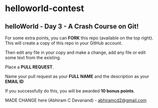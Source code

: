 # helloworld-contest

## helloWorld - Day 3 - A Crash Course on Git!

For some extra points, you can **FORK** this repo (available on the top right). This will create a copy of this repo in your GitHub account.

Then edit any file in your copy and make a change, add any file or edit some text from the existing.

Place a **PULL REQUEST**.

Name your pull request as your **FULL NAME** and the description as your **EMAIL ID**

If you successfully do this, you will be awarded **10 bonus points**.

MADE CHANGE here
(Abhiram C Devanand) - abhiramcd2@gmail.com